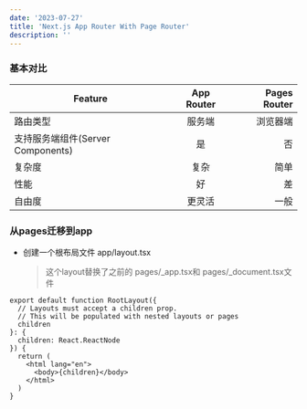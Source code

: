 ```yaml
---
date: '2023-07-27'
title: 'Next.js App Router With Page Router'
description: ''
---
```


### 基本对比

| Feature                           | App Router | Pages Router |
| --------------------------------- | :--------: | -----------: |
| 路由类型                          |   服务端   |     浏览器端 |
| 支持服务端组件(Server Components) |     是     |           否 |
| 复杂度                            |    复杂    |         简单 |
| 性能                              |     好     |           差 |
| 自由度                            |   更灵活   |         一般 |

### 从pages迁移到app

- 创建一个根布局文件 app/layout.tsx
  > 这个layout替换了之前的 pages/\_app.tsx和 pages/\_document.tsx文件

```tsx
export default function RootLayout({
  // Layouts must accept a children prop.
  // This will be populated with nested layouts or pages
  children
}: {
  children: React.ReactNode
}) {
  return (
    <html lang="en">
      <body>{children}</body>
    </html>
  )
}
```
